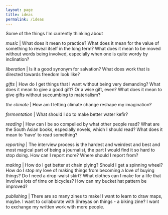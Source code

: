 ```yaml
---
layout: page
title: ideas
permalink: /ideas
---
```


Some of the things I'm currently thinking about 

_music_ | What does it mean to practice? What does it mean for the value of something to reveal itself in the long term? What does it mean to be moved without words being involved, especially when one is quite wordy by inclination? 

_liberation_ | Is it a good synonym for salvation? What does work that is directed towards freedom look like? 

_gifts_ | How do I get things that I want without being very demanding? What does it mean to give a good gift? Or a wise gift, even? What does it mean to give gifts without succumbing to materialism? 

_the climate_ | How am I letting climate change reshape my imagination? 

_fermentation_ | What should I do to make better water kefir? 

_reading_ | How can I be so compelled by what other people read? What are the South Asian books, especially novels, which I should read? What does it mean to 'have' to read something? 

_reporting_ | The interview process is the hardest and weirdest and best and most magical part of being a journalist, the part I would find it so hard to stop doing. How can I report more? Where should I report from? 

_making_ | How do I get better at chain plying? Should I get a spinning wheel? How do I stop my love of making things from becoming a love of buying things? Do I need a drop-waist skirt? What clothes can I make for a life that involves lots of time on bicycles? How can my bucket hat pattern be improved? 

_publishing_ | There are so many zines to make! I want to learn to draw maps, maybe. I want to collaborate with Shreyas on things - a biking zine? I want to exchange my written work with more people. 
